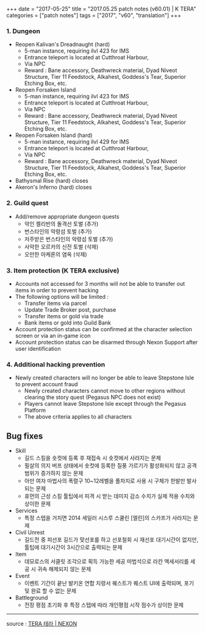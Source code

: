 +++
date = "2017-05-25"
title = "2017.05.25 patch notes (v60.01) | K TERA"
categories = ["patch notes"]
tags = ["2017", "v60", "translation"]
+++

### **1.** Dungeon
- Reopen Kalivan's Dreadnaught (hard)
  - 5-man instance, requiring ilvl 423 for IMS
  - Entrance teleport is located at Cutthroat Harbour,
  - Via NPC
  - Reward : Bane accessory, Deathwreck material, Dyad Niveot Structure, Tier 11 Feedstock, Alkahest, Goddess's Tear, Superior Etching Box, etc.
- Reopen Forsaken Island
  - 5-man instance, requiring ilvl 423 for IMS
  - Entrance teleport is located at Cutthroat Harbour,
  - Via NPC
  - Reward : Bane accessory, Deathwreck material, Dyad Niveot Structure, Tier 11 Feedstock, Alkahest, Goddess's Tear, Superior Etching Box, etc.
- Reopen Forsaken Island (hard)
  - 5-man instance, requiring ilvl 429 for IMS
  - Entrance teleport is located at Cutthroat Harbour,
  - Via NPC
  - Reward : Bane accessory, Deathwreck material, Dyad Niveot Structure, Tier 11 Feedstock, Alkahest, Goddess's Tear, Superior Etching Box, etc.
- Bathysmal Rise (hard) closes
- Akeron's Inferno (hard) closes

### **2.** Guild quest
- Add/remove appropriate dungeon quests
  - 악인 켈리반의 돌격선 토벌 (추가)
  - 번스타인의 악령섬 토벌 (추가)
  - 저주받은 번스타인의 악령섬 토벌 (추가)
  - 사악한 오르카의 신전 토벌 (삭제)
  - 오만한 아케론의 염옥 (삭제)

### **3.** Item protection (K TERA exclusive)
- Accounts not accessed for 3 months will not be able to transfer out items in order to prevent hacking
- The following options will be limited :
  - Transfer items via parcel
  - Update Trade Broker post, purchase
  - Transfer items or gold via trade
  - Bank items or gold into Guild Bank
- Account protection status can be confirmed at the character selection screen or via an in-game icon
- Account protection status can be disarmed through Nexon Support after user identification

### **4.** Additional hacking prevention
- Newly created characters will no longer be able to leave Stepstone Isle to prevent account fraud
  - Newly created characters cannot move to other regions without clearing the story quest (Pegasus NPC does not exist)
  - Players cannot leave Stepstone Isle except through the Pegasus Platform
  - The above criteria applies to all characters

## Bug fixes

- Skill
  - 길드 스킬을 숏컷에 등록 후 재접속 시 숏컷에서 사라지는 문제
  - 필살의 의지 버프 상태에서 숏컷에 등록한 질풍 가르기가 활성화되지 않고 공격 범위가 증가하지 않는 문제
  - 아만 여자 마법사의 폭렬구 10~12레벨을 풀차지로 사용 시 구체가 한발만 발사되는 문제
  - 휴먼의 근성 스킬 툴팁에서 피격 시 받는 데미지 감소 수치가 실제 적용 수치와 상이한 문제
- Services
  - 특정 스텝을 거치면 2014 세일러 시스루 스쿨린 [엘린]의 스카프가 사라지는 문제
- Civil Unrest
  - 길드전 중 피선포 길드가 맞선포를 하고 선포철회 시 재선포 대기시간이 없지만,
툴팁에 대기시간이 3시간으로 출력되는 문제
- Item
  - 데모로스의 서클릿 조각으로 획득 가능한 세공 마법석으로 라칸 액세서리를 세공 시 귀속 해제되지 않는 문제
- Event
  - 이벤트 기간이 끝난 발키온 연합 지령서 퀘스트가 퀘스트 UI에 출력되며, 포기 및 완료 할 수 없는 문제
- Battleground
  - 전장 평점 초기화 후 특정 스텝에 따라 개인평점 시작 점수가 상이한 문제

----

source : [TERA 테라 | NEXON](http://tera.nexon.com/news/update/view.aspx?n4articlesn=279)
